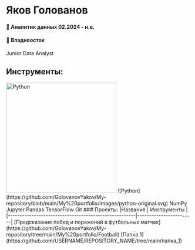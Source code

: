 # Яков Голованов
#### 💼 Аналитик данных 02.2024 - н.в.
#### 📍 Владивосток

Junior Data Analyst



## Инструменты:
<img src="[URL_изображения](https://github.com/GolovanovYakov/My-repository/blob/main/My%20portfolio/Images/python-original.svg)" alt="Python" width="300" />
![Python](https://github.com/GolovanovYakov/My-repository/blob/main/My%20portfolio/Images/python-original.svg)  
NumPy  Jupyter  Pandas  TensorFlow  Git
### Проекты:
|Название	                                             |   Инструменты          |
|------------------------------------------------------|------------------------|
[Предсказание побед и поражений в футбольных матчах](https://github.com/GolovanovYakov/My-repository/tree/main/My%20portfolio/Football)
 [Папка 1](https://github.com/USERNAME/REPOSITORY_NAME/tree/main/папка_1) 
